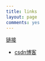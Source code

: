 ```yaml
---
title: links
layout: page
comments: yes
---
```


<a href="#"><i class="icon-fixed-width icon-link"></i> 链接</a>
<ul>
  <li><a href="http://blog.csdn.net/kkkloveyou" target="_blank" rel="nofollow">csdn博客</a></li>
 
</ul>


